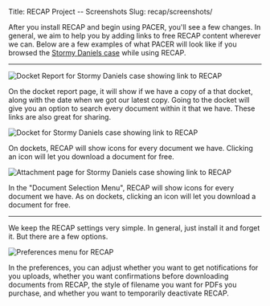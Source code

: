 Title: RECAP Project -- Screenshots
Slug: recap/screenshots/

After you install RECAP and begin using PACER, you'll see a few changes. In general, we aim to help you by adding links to free RECAP content wherever we can. Below are a few examples of what PACER will look like if you browsed the [Stormy Daniels case][stormy] while using RECAP. 

[stormy]: https://www.courtlistener.com/docket/6336810/clifford-v-trump/

<hr>

<div class="left-image">
    <img src="{filename}/images/recap/screenshots/docket-report.png"
         alt="Docket Report for Stormy Daniels case showing link to RECAP"
         class="img-responsive border">
    <p class="caption">On the docket report page, it will show if we have a copy of a that docket, along with the date when we got our latest copy. Going to the docket will give you an option to search every document within it that we have. These links are also great for sharing.</p>
</div>
<div class="clearfix"></div>

<div class="left-image">
    <img src="{filename}/images/recap/screenshots/docket.png"
         alt="Docket for Stormy Daniels case showing link to RECAP"
         class="img-responsive border">
    <p class="caption">On dockets, RECAP will show icons for every document we have. Clicking an icon will let you download a document for free.</p>
</div>
<div class="clearfix"></div>

<div class="left-image">
    <img src="{filename}/images/recap/screenshots/attachment-page.png"
         alt="Attachment page for Stormy Daniels case showing link to RECAP"
         class="img-responsive border">
    <p class="caption">In the "Document Selection Menu", RECAP will show icons for every document we have. As on dockets, clicking an icon will let you download a document for free.</p>
</div>
<div class="clearfix"></div>

<hr>

We keep the RECAP settings very simple. In general, just install it and forget it. But there are a few options.

<div class="left-image">
    <img src="{filename}/images/recap/screenshots/options.png"
         alt="Preferences menu for RECAP">
    <p class="caption">In the preferences, you can adjust whether you want to get notifications for you uploads, whether you want confirmations before downloading documents from RECAP, the style of filename you want for PDFs you purchase, and whether you want to temporarily deactivate RECAP.</p>
</div>
<div class="clearfix"></div>
